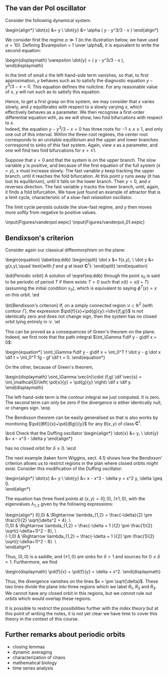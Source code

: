 ## The van der Pol oscillator

Consider the following dynamical system.

\begin{align*}
 \dot{x} &=  y \\
 \dot{y} &= \alpha ( y - y^3/3 - x )
\end{align*}

We consider first the regime $\alpha \gg 1$ (in the illustration below, we have used $\alpha = 10$). Defining $\varepsilon = 1 \over \alpha$, it is equivalent to write the second equation:

\begin{displaymath}
 \varepsilon \dot{y} =  ( y - y^3/3 - x ),
\end{displaymath}

In the limit of small $\varepsilon$ the left-hand-side term vanishes, so that, to first approximation, $y$ behaves such as to satisfy the diagnostic equation $y - y^3/3 - x = 0$. This equation defines the nullcline. For any reasonable value of $x$, $y$ will run such as to satisfy this equation. 

Hence, to get a first grasp on this system, we may consider that $x$ varies slowly, and $y$ equilibrates with respect to a slowly varying $x$, which effectively behaves as a parameter. We then recognise a first-order differential equation with, as we will show, two fold bifurcations with respect to $x$. 
\
Indeed, the equation $y - y^3/3 - x = 0$ has three roots for $-1 \leq x \leq 1$, and only one out of this interval. Within the three-root regimes, the center root corresponds to an unstable equilibrium and the upper and lower branches correspond to sinks of this fast system. Again, view $x$ as a parameter, and one will find two fold bifurcations for $x=\pm 1$. 

Suppose that $x=0$ and that the system is on the upper branch. The slow variable $y$ is positive, and because of the first equation of the full system ($\dot x = y$), $x$ must increase slowly. The fast variable $y$ keep tracking the upper branch, until it reaches the fold bifurcation. At this point $y$ runs away (it has lost its equilibrium), until it falls on the lower branch. Then $y<0$, and $x$ reverses direction. The fast variable $y$ tracks the lower branch, until, again, it finds a fold bifurcation. 
We have just found an example of attractor that is a limit cycle, characteristic of a slow-fast _relaxation_ oscillator. 

The limit cycle persists outside the slow-fast regime, and $y$ then moves more softly from negative to positive values. 

\input{Figures/vanderpol.eepic}
\input{Figures/vanderpol_01.eepic}


## Bendixson's criterion

Consider again our classical diffeomorphism on the plane:

\begin{equation} \label{eq:ddb}
\begin{split}
\dot x &= f(x,y), \\
\dot y &= g(x,y),\quad 
\text{with $f$ and $g$ at least $\mathbf{C}^1$}:
\end{split}
\end{equation}

\bd{Periodic orbit}
A solution of \eqref{eq:ddb} through the point $x_0$ is said to be periodic of period $T$ if there exists $T > 0$ such that $x(t)=x(t+T)$ (assuming the initial condition $x_0$), which is equivalent to saying $\phi^T(x)=x$ on this orbit. 
\ed


\bt{Bendixson's criterion}
If, on a simply connected region $\mathcal{D}\subset \mathbb{R}^2$ (with contour $\Gamma$), the expression $\pd{f}{x}+\pd{g}{y}:=\div{(f,g)}$ is not identically zero and does not change sign, then the system has no closed orbit lying entirely in $\mathcal{D}$.
\et

This can be proved as a consequences of Green's theorem on the plane. Indeed, we first note that the path integral $\int_\Gamma f\dif y - g\dif x = 0$:

\begin{equation*}
   \oint_\Gamma f\dif y - g\dif x =  \int_0^T f \dot y - g \dot x \dif t  =  \int_0^T fg - gf \dif t = 0. 
\end{equation*}

On the other, because of Green's theorem, 

\begin{displaymath}
 \oint_\Gamma \vec{n}\cdot (f,g) \dif \vec{s} = \int_\mathcal{S}\left( \pd{x}{y} + \pd{g}{y} \right) \dif x \dif y. 
\end{displaymath}

The left-hand-side term is the contour integral we just computed. It is zero. The second term can only be zero if the divergence is either identically null, or changes sign. \eop

The Bendixson theorem can be easily generalised so that is also works by monitoring $\pd{(Bf)}{x}+\pd{(Bg)}{y}$ for any $B(x,y)$ of class $\mathbf{C}^1$. 

\bcd
Check that the Duffing oscillator
\begin{align*}
 \dot{x} &=  y, \\
 \dot{y} &= x - x^3 - \delta y
\end{align*}
 
has no closed orbit for $\delta \leq 0$. 
\ecd 

The next example (taken form Wiggins, sect. 4.1) shows how the Bendixson' criterion allows us to restrict regions in the plan where closed orbits _might_ exist. Consider this modification of the Duffing oscillator: 


\begin{align*}
 \dot{x} &=  y  \\
 \dot{y} &= x - x^3 - \delta y + x^2 y, \delta \geq 0.  
\end{align*}

The equation has three fixed points at $(x,y)=(0,0)$, $(\pm 1,0)$, with the eigenvalues $\lambda_{1,2}$ given by the following expressions: 

\begin{align*}
  (0,0)  & \Rightarrow \lambda_{1,2} = \frac{-\delta}{2} \pm \frac{1}{2} \sqrt{\delta^2 + 4},  \\  
  (1,0)  & \Rightarrow \lambda_{1,2} = \frac{-\delta + 1 }{2} \pm \frac{1}{2} \sqrt{(-\delta+1)^2 - 8},  \\  
  (-1,0) & \Rightarrow \lambda_{1,2} = \frac{-\delta + 1 }{2} \pm \frac{1}{2} \sqrt{(-\delta+1)^2 - 8}.  \\  
\end{align*}

Thus, $(0,0)$ is a saddle, and $(\pm 1,0)$ are sinks for $\delta > 1$ and sources for $0 \leq \delta < 1$. Furthermore, we find 

\begin{displaymath}
 \pd{f}{x} + \pd{f}{y} = \delta + x^2. 
\end{displaymath}

Thus, the divergence vanishes on the lines $x = \pm \sqrt{\delta}$. These two lines divide the plane into three regions which we label $R_1$, $R_2$ and $R_3$. We cannot have any closed orbit in this regions, but we _cannot_ rule out orbits which would overlap these regions. 

It is possible to restrict the possibilities further with the _index theory_ but at this point of writing the notes, it is not yet clear we have time to cover this theory in the context of this course. 


## Further remarks about periodic orbits

- closing lemmas
- dynamic averaging
- characterization of chaos
- mathematical biology
- time series analysis

